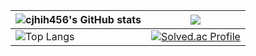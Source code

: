 

| ![cjhih456's GitHub stats](https://github-readme-stats.vercel.app/api?username=cjhih456&theme=tokyonight) | ![](https://github-readme-streak-stats.herokuapp.com/?user=cjhih456&theme=tokyonight&hide_border=false) |
| --- | --- |
|  ![Top Langs](https://github-readme-stats.vercel.app/api/top-langs/?username=cjhih456&theme=tokyonight)    |    [![Solved.ac Profile](http://mazassumnida.wtf/api/v2/generate_badge?boj=cjhih4)](https://solved.ac/cjhih4/)  |

